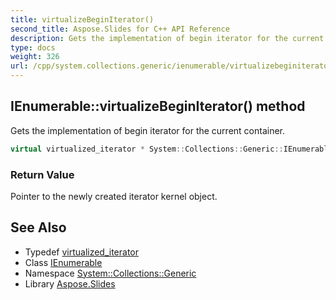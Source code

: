 ```yaml
---
title: virtualizeBeginIterator()
second_title: Aspose.Slides for C++ API Reference
description: Gets the implementation of begin iterator for the current container.
type: docs
weight: 326
url: /cpp/system.collections.generic/ienumerable/virtualizebeginiterator/
---
```

## IEnumerable::virtualizeBeginIterator() method


Gets the implementation of begin iterator for the current container.

```cpp
virtual virtualized_iterator * System::Collections::Generic::IEnumerable<T>::virtualizeBeginIterator()
```


### Return Value

Pointer to the newly created iterator kernel object.

## See Also

* Typedef [virtualized_iterator](./virtualized_iterator/)
* Class [IEnumerable](./)
* Namespace [System::Collections::Generic](../)
* Library [Aspose.Slides](../../)